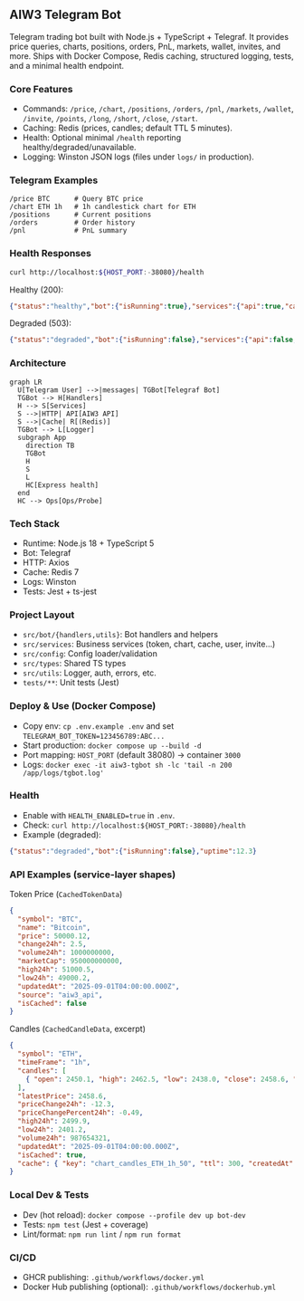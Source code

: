 ## AIW3 Telegram Bot

Telegram trading bot built with Node.js + TypeScript + Telegraf. It provides price queries, charts, positions, orders, PnL, markets, wallet, invites, and more. Ships with Docker Compose, Redis caching, structured logging, tests, and a minimal health endpoint.

### Core Features
- Commands: `/price`, `/chart`, `/positions`, `/orders`, `/pnl`, `/markets`, `/wallet`, `/invite`, `/points`, `/long`, `/short`, `/close`, `/start`.
- Caching: Redis (prices, candles; default TTL 5 minutes).
- Health: Optional minimal `/health` reporting healthy/degraded/unavailable.
- Logging: Winston JSON logs (files under `logs/` in production).

### Telegram Examples
```
/price BTC      # Query BTC price
/chart ETH 1h   # 1h candlestick chart for ETH
/positions      # Current positions
/orders         # Order history
/pnl            # PnL summary
```

### Health Responses
```bash
curl http://localhost:${HOST_PORT:-38080}/health
```
Healthy (200):
```json
{"status":"healthy","bot":{"isRunning":true},"services":{"api":true,"cache":true}}
```
Degraded (503):
```json
{"status":"degraded","bot":{"isRunning":false},"services":{"api":false,"cache":true}}
```

### Architecture
```mermaid
graph LR
  U[Telegram User] -->|messages| TGBot[Telegraf Bot]
  TGBot --> H[Handlers]
  H --> S[Services]
  S -->|HTTP| API[AIW3 API]
  S -->|Cache| R[(Redis)]
  TGBot --> L[Logger]
  subgraph App
    direction TB
    TGBot
    H
    S
    L
    HC[Express health]
  end
  HC --> Ops[Ops/Probe]
```

### Tech Stack
- Runtime: Node.js 18 + TypeScript 5
- Bot: Telegraf
- HTTP: Axios
- Cache: Redis 7
- Logs: Winston
- Tests: Jest + ts-jest

### Project Layout
- `src/bot/{handlers,utils}`: Bot handlers and helpers
- `src/services`: Business services (token, chart, cache, user, invite…)
- `src/config`: Config loader/validation
- `src/types`: Shared TS types
- `src/utils`: Logger, auth, errors, etc.
- `tests/**`: Unit tests (Jest)

### Deploy & Use (Docker Compose)
- Copy env: `cp .env.example .env` and set `TELEGRAM_BOT_TOKEN=123456789:ABC...`
- Start production: `docker compose up --build -d`
- Port mapping: `HOST_PORT` (default 38080) -> container `3000`
- Logs: `docker exec -it aiw3-tgbot sh -lc 'tail -n 200 /app/logs/tgbot.log'`

### Health
- Enable with `HEALTH_ENABLED=true` in `.env`.
- Check: `curl http://localhost:${HOST_PORT:-38080}/health`
- Example (degraded):
```json
{"status":"degraded","bot":{"isRunning":false},"uptime":12.3}
```

### API Examples (service-layer shapes)

Token Price (`CachedTokenData`)
```json
{
  "symbol": "BTC",
  "name": "Bitcoin",
  "price": 50000.12,
  "change24h": 2.5,
  "volume24h": 1000000000,
  "marketCap": 950000000000,
  "high24h": 51000.5,
  "low24h": 49000.2,
  "updatedAt": "2025-09-01T04:00:00.000Z",
  "source": "aiw3_api",
  "isCached": false
}
```

Candles (`CachedCandleData`, excerpt)
```json
{
  "symbol": "ETH",
  "timeFrame": "1h",
  "candles": [
    { "open": 2450.1, "high": 2462.5, "low": 2438.0, "close": 2458.6, "volume": 123456, "timestamp": 1725165600000 }
  ],
  "latestPrice": 2458.6,
  "priceChange24h": -12.3,
  "priceChangePercent24h": -0.49,
  "high24h": 2499.9,
  "low24h": 2401.2,
  "volume24h": 987654321,
  "updatedAt": "2025-09-01T04:00:00.000Z",
  "isCached": true,
  "cache": { "key": "chart_candles_ETH_1h_50", "ttl": 300, "createdAt": "2025-09-01T03:55:00.000Z", "updatedAt": "2025-09-01T04:00:00.000Z" }
}
```

### Local Dev & Tests
- Dev (hot reload): `docker compose --profile dev up bot-dev`
- Tests: `npm test` (Jest + coverage)
- Lint/format: `npm run lint` / `npm run format`

### CI/CD
- GHCR publishing: `.github/workflows/docker.yml`
- Docker Hub publishing (optional): `.github/workflows/dockerhub.yml`
